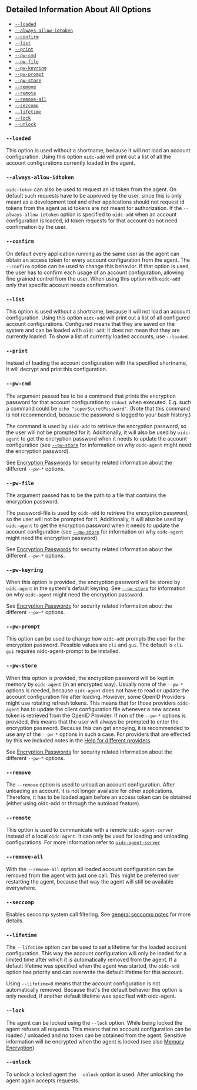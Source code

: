 ## Detailed Information About All Options

* [`--loaded`](#loaded)
* [`--always-allow-idtoken`](#always-allow-idtoken)
* [`--confirm`](#confirm)
* [`--list`](#list)
* [`--print`](#print)
* [`--pw-cmd`](#pw-cmd)
* [`--pw-file`](#pw-file)
* [`--pw-keyring`](#pw-keyring)
* [`--pw-prompt`](#pw-prompt)
* [`--pw-store`](#pw-store)
* [`--remove`](#remove)
* [`--remote`](#remote)
* [`--remove-all`](#remove-all)
* [`--seccomp`](#seccomp)
* [`--lifetime`](#lifetime)
* [`--lock`](#lock)
* [`--unlock`](#unlock)

### `--loaded`
This option is used without a shortname, because it will not load an account
configuration. Using this option `oidc-add` will print out a list of all
the account configurations currently loaded in the agent.

### `--always-allow-idtoken`
`oidc-token` can also be used to request an id token from the agent. On
default such requests have to be approved by the user, since this is only meant
as a development tool and other applications should not request id tokens from
the agent as id tokens are not meant for authorization. If the
`--always-allow-idtoken` option is specified to `oidc-add` when an account
configuration is loaded, id token requests for that account do not need
confirmation by the user.

### `--confirm`
On default every application running as the same user as the agent can obtain an
access token for every account configuration from the agent. The `--confirm`
option can be used to change this behavior. If that option is used, the user has
to confirm each usage of an account configuration, allowing fine grained control
from the user. When using this option with `oidc-add` only that specific account needs
confirmation.

### `--list`
This option is used without a shortname, because it will not load an account
configuration. Using this option `oidc-add` will print out a list of all
configured account configurations. Configured means that they are saved on the
system and can be loaded with `oidc-add`; it does not mean that they are
currently loaded. To show a list of currently loaded accounts, use
`--loaded`.

### `--print`
Instead of loading the account configuration with the specified shortname, it
will decrypt and print this configuration.

### `--pw-cmd`
The argument passed has to be a command that prints the encryption password for
that account configuration to `stdout` when executed. E.g. such a command could
be `echo "superSecretPassword"`. (Note that this command is not recommended, because the password is logged to your bash history.)

The command is used by `oidc-add` to retrieve the encryption password, so
the user will not be prompted for it. Additionally, it will also be used by
`oidc-agent` to get the encryption password when it needs to update the
account configuration (see [`--pw-store`](#pw-store) for information on
why `oidc-agent` might need the encryption password).

See [Encryption Passwords](../security/encryption-passwords.md) for security
related information about the different `--pw-*` options.

### `--pw-file`
The argument passed has to be the path to a file that contains the encryption
password.

The password-file is used by `oidc-add` to retrieve the encryption password, so
the user will not be prompted for it. Additionally, it will also be used by
`oidc-agent` to get the encryption password when it needs to update the
account configuration (see [`--pw-store`](#pw-store) for information on
why `oidc-agent` might need the encryption password).

See [Encryption Passwords](../security/encryption-passwords.md) for security
related information about the different `--pw-*` options.

### `--pw-keyring`
When this option is provided, the encryption password will be stored by
`oidc-agent` in the system's default keyring. See [`--pw-store`](#pw-store) for information on
why `oidc-agent` might need the encryption password.

See [Encryption Passwords](../security/encryption-passwords.md) for security
related information about the different `--pw-*` options.

### `--pw-prompt`
This option can be used to change how `oidc-add` prompts the user for the
encryption password. Possible values are `cli` and `gui`. The default is `cli`.
`gui` requires oidc-agent-prompt to be installed.

### `--pw-store`
When this option is provided, the encryption password will be kept in memory by
`oidc-agent` (in an encrypted way).
Usually none of the `--pw-*` options is needed, because `oidc-agent` does not
have to read or update the account configuration file after loading. However,
some OpenID Providers might use rotating refresh tokens. This means that for
those providers `oidc-agent` has to update the client configuration file whenever
a new access token is retrieved from the OpenID Provider. If non of the
`--pw-*` options is provided, this means that the user will always be prompted
to enter the encryption password. Because this can get annoying, it is
recommended to use any of the `--pw-*` options in such a case. For providers
that are effected by this we included notes in the [Help for different providers](../provider/provider.md).

See [Encryption Passwords](../security/encryption-passwords.md) for security
related information about the different `--pw-*` options.

### `--remove`
The `--remove` option is used to unload an account configuration. After
unloading an account, it is not longer available for other applications.
Therefore, it has to be loaded again before an access token can be obtained
(either using oidc-add or through the autoload feature).

### `--remote`
This option is used to communicate with a remote `oidc-agent-server` instead of
a local `oidc-agent`. It can only be used for loading and unloading
configurations. For more information refer to
[`oidc-agent-server`](oidc-agent-server/oidc-agent-server.md)

### `--remove-all`
 With the `--remove-all` option all loaded account configuration can be removed from the agent
with just one call. This might be preferred over restarting the agent, because
that way the agent will still be available everywhere.

### `--seccomp`
Enables seccomp system call filtering. See [general seccomp
notes](../security/seccomp.md) for more details.

### `--lifetime`
The `--lifetime` option can be used to set a lifetime for the loaded account
configuration. This way the account configuration will only be loaded for a
limited time after which it is automatically removed from the agent.
If a default lifetime was specified when the agent was started, the
`oidc-add` option has priority and can overwrite the default lifetime for
this account.

Using `--lifetime=0` means that the account configuration is not automatically
removed. Because that's the default behavior this option is only needed, if
another default lifetime was specified with oidc-agent.

### `--lock`
The agent can be locked using the `--lock` option. While being locked the agent
refuses all requests. This means that no account configuration can be loaded /
unloaded and no token can be obtained from the agent.
Sensitive information will be encrypted when the agent is locked (see also
[Memory Encryption](../security/memory.md)).

### `--unlock`
To unlock a locked agent the `--unlock` option is used. After unlocking the
agent again accepts requests.
